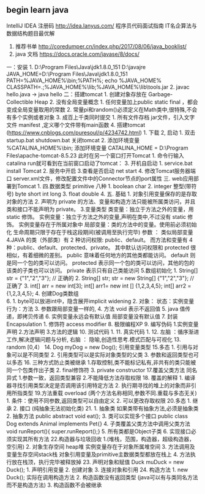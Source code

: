 ## begin learn java
IntelliJ IDEA 注册码 http://idea.lanyus.com/
程序员代码面试指南 IT名企算法与数据结构题目最优解
1. 推荐书单
    http://coredumper.cn/index.php/2017/08/06/java_booklist/
2. java 文档
    https://docs.oracle.com/javase/8/docs/
    
 一：安装
    1. D:\Program Files\Java\jdk1.8.0_151
       D:\javajre
       JAVA_HOME=D:\Program Files\Java\jdk1.8.0_151
       PATH=%JAVA_HOME%\bin;%PATH%;       echo %JAVA_HOME%
       CLASSPATH=.;%JAVA_HOME%\lib;%JAVA_HOME%\lib\tools.jar
    2. javac hello.java   ->  java hello 
二：搭建tomcat
    1. 创建对象存放在 Garbage-Collectible Heap
    2. 没有全局变量概念
        1. 任何变量加上public static final ，都会变成全局变量取用的常数
        2. 常量pi和random()必须定义在Math类中,很特殊,不会有多个实例或者对象
    3. 成百上千类同时提交
        1. 所有文件存档 jar文件，引入文字文件  manifest ,定义哪个文件带有main函数
    4. 搭建tomcat (https://www.cnblogs.com/puresoul/p/4234742.html)
           1. 下载
           2, 启动
                1. 双击startup.bat  shutdown.bat 关闭tomcat
                2.  添加环境变量 %CATALINA_HOME%\bin;
                    添加环境变量 CATALINA_HOME = D:\Program Files\apache-tomcat-8.5.23
                    此时在另一个窗口打开Tomcat
                    1. 命令行输入catalina run就可看到在当前窗口启动了tomcat：
                 3. 开机自启动
                    1. service.bat install Tomcat
                    2. 服务中开启
           3.查看是否启动 net start 
           4. 修改Tomcat服务器端口
                server.xml文件，修改配置文件中的Connector节点的port属性
三. web应用部署到Tomcat
    1.
四.数据类型 primitive 八种
    1. boolean  char
    2. integer 整型(带符号)
        byte
        short
        int
        long 
    3.  float
        double
    4.
五. 基础
    1. 对象引用变量保存的是存取对象的方法
    2. 声明为 private 的方法、变量和构造方法只能被所属类访问，并且类和接口不能声明为 private。
    3.变量类型
        类变量：独立于方法之外的变量，用 static 修饰。
        实例变量：独立于方法之外的变量,声明在类中,不过没有 static 修饰。
                  实例变量存在于所属对象中
        局部变量：类的方法中的变量。使用前必须初始化
                生命周期只限于存在于栈这段期间(被调用至执行完毕)
        参数 ： 类似局部变量
    4.JAVA 的类（外部类）有 2 种访问权限: public、default。
      而方法和变量有 4 种：public、default、protected、private。
      其中默认访问权限和 protected 很相似，有着细微的差别。
       public 意味着任何地方的其他类都能访问。
       default 则是同一个包的类可以访问。
       protected 表示同一个包的类可以访问，其他的包的该类的子类也可以访问。
       private 表示只有自己类能访问
    5.数组初始化
        1. String[] str = {"1","2","3"}; // 正确的
        2. String[] str;
           str = new String[] {"1","2","3"}; // 正确了
        3.  int[] arr = new int[3];
            int[] arr1= new int [] {1,2,3,4,5};
            int[] arr2 = {1,2,3,4,5};
        4. 创建Dog类数组            
    6.
        1. byte可以放进int中，隐含展开implicit widening
        2. 对象：
                状态：实例变量
                行为：方法
        3. 参数跟局部变量一样的,
        4. 方法 void 表示不返回值
        5. java 值传递，即拷贝传递
        6. 
            实例变量永远会有默认值
            局部变量没有默认值
    7. 封装 Encapsulation
        1. 修饰符 access modifier
    8. 极限编程XP
    9. 编写伪码
        1.实例变量声明
        2.方法声明
        3.方法的逻辑
    10. 测试代码
        1.
    11. 真实代码
        1. 
    12. 左脑 ：循序渐进工作,解决逻辑问题与分析,
        右脑 ： 隐喻,创造性思考.模式匹配与可视化
    13. random [0,4）
    14. Dog myDog = new Dog();    引用变量类型
    15.多态
        1. 引用与对象可以是不同类型
        2. 引用类型可以是实际对象类型的父类
        3. 参数和返回类型也可以多态
    16. 三种方式防止类被继承
        1.存取控制,类不能标记私有,非共有的类只能被同一个包类作出子类
        2. final修饰符
        3. private constructor
    17.覆盖父类方法  同名异式
        1.参数一致，返回类型兼容
        2.不能降低方法存取权限
    18. 覆盖的解释
        1. 编译器寻找引用类型决定是否调用该引用特定方法
        2. 执行期寻找的堆上的对象而非引用所指类型
    19.方法重载 overload  (两个方法名称相同,参数不同.重载与多态无关)
        1. 条件：使用不同参数,返回类型可以自由定义
        2. 可以更改存取权限
    20.多态
        1. 继承
        2. 接口 (纯抽象无法初始化类)
    21. 
        1. 抽象类
            如果类带有抽象方法,必须是抽象类
        2. 抽象方法
            public abstract void eat();
        3. 类可以实现多个接口
            public class Dog extends Animal implements Pet{}
        4. 子类覆盖父类方法中调用父类方法
            void runReport(){ super.runReport();}
        5. 所有类都是Object子类
        6. 实现接口必须实现其所有方法
     22.构造器与垃圾回收
        1.(堆栈，范围，构造器，超级构造器，空引用)
        2. 对象生存空间 heap堆
            实例变量存在于对象所属堆空间
        3. 方法调用及变量生存空间stack栈
            对象引用变量及primitive主数据类型都放在栈上
        4. 方法执行放在栈顶，执行完毕被释放掉
     23. 声明对象和赋值 Duck muDuck = new Duck();
        1. 声明引用变量
        2. 创建对象
        3. 连接对象和引用
     24. 构造方法
        1. new Duck(); 实际在调用构造方法
        2. 构造函数没有返回类型
            (java可以有与类同名方法而不是构造方法)
        3. 构造函数不会被继承